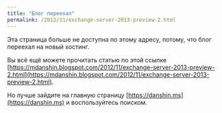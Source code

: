 ```yaml
---
title: "Блог переехал"
permalink: /2012/11/exchange-server-2013-preview-2.html
---
```

Эта страница больше не доступна по этому адресу, потому, что блог переехал на новый хостинг.

Вы всё ещё можете прочитать статью по этой ссылке [https://mdanshin.blogspot.com/2012/11/exchange-server-2013-preview-2.html](https://mdanshin.blogspot.com/2012/11/exchange-server-2013-preview-2.html).

Но лучше зайдите на главную страницу [https://danshin.ms](https://danshin.ms) и воспользуйтесь поиском.